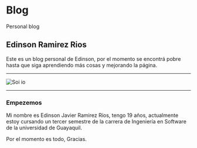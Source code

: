 # Blog
Personal blog
## Edinson Ramirez Rios

Este es un blog personal de Edinson, por el momento se encontrá pobre hasta que siga aprendiendo más cosas y mejorando la página.

***
![Soi io](https://fotos.subefotos.com/0345bb0710ca9d11d6c0ef6fab34002fo.jpg)
***
### Empezemos
Mi nombre es Edinson Javier Ramirez Ríos, tengo 19 años, actualmente estoy cursando un tercer semestre de la carrera de Ingeniería en Software de la universidad de Guayaquil.

Por el momento es todo, Gracias.

